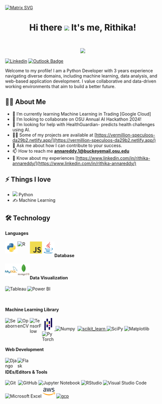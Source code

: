 [![Matrix SVG](https://raw.githubusercontent.com/rodrigograca31/rodrigograca31/master/matrix.svg)](https://www.youtube.com/watch?v=SDkAGkd4NLc) 
<h1 align="center">
Hi there <img src="https://media.giphy.com/media/hvRJCLFzcasrR4ia7z/giphy.gif" width="30"> It's me, Rithika!</h1>
<br/>

<p align="center">
  <a href="https://github.com/annareddy1/readme-typing-svg"><img src="https://readme-typing-svg.herokuapp.com?lines=Hello+World;DS%20|%20AI%20|%20ML%20Enthusiastic;Always%20learning%20new%20things&center=true&width=380&height=45"></a>
</p>

[![Linkedin](https://img.shields.io/badge/-LinkedIn-blue?style=flat&logo=Linkedin&logoColor=white)](https://www.linkedin.com/in/rithika-annareddy/)
[![Outlook Badge](https://img.shields.io/badge/-annareddy.1@osu.edu-0078D4?style=flat&logo=microsoft-outlook&logoColor=white)](mailto:annareddy.1@osu.edu) 

<p>Welcome to my profile! I am a Python Developer with 3 years experience navigating diverse domains, including machine learning, data analysis, and web-based application development. I value collaborative and data-driven working environments that aim to build a better future.</p>

## 🙋‍♂️ About Me

- 🌱 I’m currently learning Machine Learning in Trading [Google Cloud]
- 👯 I’m looking to collaborate on OSU Annual AI Hackathon 2024!
- 🤝 I’m looking for help with HealthGuardian- predicts health challenges using AI.
- 👨‍💻 Some of my projects are available at [https://vermillion-speculoos-da29b2.netlify.app/](https://vermillion-speculoos-da29b2.netlify.app/)
- 💬 Ask me about how I can contribute to your success.
- 📫 How to reach me **annareddy.1@buckeyemail.osu.edu**
- 📄 Know about my experiences [https://www.linkedin.com/in/rithika-annareddy/](https://www.linkedin.com/in/rithika-annareddy/)

## ⚡ Things I love

- <img src="https://media.giphy.com/media/WUlplcMpOCEmTGBtBW/giphy.gif" width="30"> Python
- ✍️ Machine Learning 

## 🛠️ Technology

#### Languages

<img align="left" alt="Python" width="40px" src="https://raw.githubusercontent.com/github/explore/80688e429a7d4ef2fca1e82350fe8e3517d3494d/topics/python/python.png"/>
<img align="left" alt="R" width="40px" src="https://www.r-project.org/logo/Rlogo.svg"/>
<img align="left" alt="JavaScript" width="40px" src="https://raw.githubusercontent.com/devicons/devicon/master/icons/javascript/javascript-original.svg"/>
<img align="left" alt="Java" width="40px" src="https://raw.githubusercontent.com/devicons/devicon/master/icons/java/java-original.svg"/>

<br/>

#### Database
<img align="left" alt="MySQL" width="40px" src="https://raw.githubusercontent.com/devicons/devicon/master/icons/mysql/mysql-original-wordmark.svg"/>
<img align="left" alt="MongoDB" width="40px" src="https://raw.githubusercontent.com/devicons/devicon/master/icons/mongodb/mongodb-original-wordmark.svg"/>

<br/>

#### Data Visualization 
![Tableau](https://img.shields.io/badge/Tableau-E97627?style=flat&logo=Tableau&logoColor=white)
![Power BI](https://img.shields.io/badge/PowerBI-F2C811?style=flat&logo=Power%20BI&logoColor=white)

<br/>

#### Machine Learning Library
<a href="https://pandas.pydata.org/" target="_blank" rel="noreferrer"> <img src="https://raw.githubusercontent.com/devicons/devicon/2ae2a900d2f041da66e950e4d48052658d850630/icons/pandas/pandas-original.svg" alt="pandas" width="40" height="40"/> </a>
![Numpy](https://img.shields.io/badge/Numpy-777BB4?style=flat&logo=numpy&logoColor=white)&nbsp;
<a href="https://scikit-learn.org/" target="_blank" rel="noreferrer"> <img src="https://upload.wikimedia.org/wikipedia/commons/0/05/Scikit_learn_logo_small.svg" alt="scikit_learn" width="40" height="40"/> </a>
![SciPy](https://img.shields.io/badge/SciPy-%230C55A5.svg?style=flat&logo==scipy&logoColor=%white)
![Matplotlib](https://img.shields.io/badge/Matplotlib-%23ffffff.svg?style=flat&logo==Matplotlib&logoColor=black)
<img align="left" alt="Seaborn" width="40px" src="https://seaborn.pydata.org/_images/logo-mark-lightbg.svg"/>
<img align="left" alt="OpenCV" width="40px" src="https://www.vectorlogo.zone/logos/opencv/opencv-icon.svg"/>
<img align="left" alt="TensorFlow" width="40px" src="https://www.vectorlogo.zone/logos/tensorflow/tensorflow-icon.svg"/>
<img align="left" alt="PyTorch" width="40px" src="https://www.vectorlogo.zone/logos/pytorch/pytorch-icon.svg"/>

<br/>

#### Web Development
<img align="left" alt="Django" width="40px" src="https://cdn.worldvectorlogo.com/logos/django.svg"/>
<img align="left" alt="Flask" width="40px" src="https://www.vectorlogo.zone/logos/pocoo_flask/pocoo_flask-icon.svg"/>

<br/>

#### IDEs/Editors & Tools
![Git](https://img.shields.io/badge/-Git-05122A?style=flat&logo=git)&nbsp;
![GitHub](https://img.shields.io/badge/github-%23121011.svg?style=flat&logo==github&logoColor=white)
![Jupyter Notebook](https://img.shields.io/badge/jupyter-%23FA0F00.svg?style=flat&logo=jupyter&logoColor=white)
![RStudio](https://img.shields.io/badge/RStudio-4285F4?style=flat&logo=rstudio&logoColor=white)
![Visual Studio Code](https://img.shields.io/badge/Visual%20Studio%20Code-0078d7.svg?style=flat&logo=visual-studio-code&logoColor=white)
![Microsoft Excel](https://img.shields.io/badge/Microsoft_Excel-217346?style=flat&logo=microsoft-excel&logoColor=white)
<a href="https://aws.amazon.com" target="_blank" rel="noreferrer"> <img src="https://raw.githubusercontent.com/devicons/devicon/master/icons/amazonwebservices/amazonwebservices-original-wordmark.svg" alt="aws" width="40" height="40"/></a>
<a href="https://cloud.google.com" target="_blank" rel="noreferrer"> <img src="https://www.vectorlogo.zone/logos/google_cloud/google_cloud-icon.svg" alt="gcp" width="40" height="40"/> </a>

